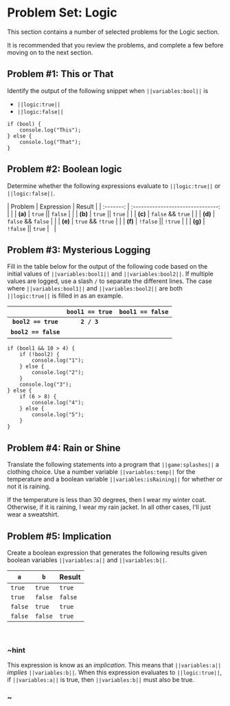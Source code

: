 # Problem Set: Logic

This section contains a number of selected problems for the Logic section.

It is recommended that you review the problems, and complete a few before moving on to the next section.

## Problem #1: This or That

Identify the output of the following snippet when ``||variables:bool||`` is

* ``||logic:true||``
* ``||logic:false||``

```typescript-ignore
if (bool) {
    console.log("This");
} else {
    console.log("That");
}
```

## Problem #2: Boolean logic

Determine whether the following expressions evaluate to ``||logic:true||`` or ``||logic:false||``.

| Problem   | Expression                        | Result    |
| :-------: | :-------------------------------: |           |
| **(a)**   | ``true`` &vert;&vert; ``false``   |           |
| **(b)**   | ``true`` &vert;&vert; ``true``    |           |
| **(c)**   | ``false`` && ``true``             |           |
| **(d)**   | ``false`` && ``false``            |           |
| **(e)**   | ``true`` && ``!true``             |           |
| **(f)**   | ``!false`` &vert;&vert; ``!true`` |           |
| **(g)**   | ``!false`` &vert;&vert; ``true``  | &nbsp;    |

## Problem #3: Mysterious Logging

Fill in the table below for the output of the following code based on the initial values of ``||variables:bool1||`` and ``||variables:bool2||``. If multiple values are logged, use a slash ``/`` to separate the different lines. The case where ``||variables:bool1||`` and ``||variables:bool2||`` are both ``||logic:true||`` is filled in as an example.

|                           | ``bool1 == true`` | ``bool1 == false``    |
| :-----------------------: | :---------------: | --------------------- |
| **``bool2 == true``**     | **``2 / 3``**     |                       |
| **``bool2 == false``**    |                   | &nbsp;                |

```typescript-ignore
if (bool1 && 10 > 4) {
    if (!bool2) {
        console.log("1");
    } else {
        console.log("2");
    }
    console.log("3");
} else {
    if (6 > 8) {
        console.log("4");
    } else {
        console.log("5");
    }
}
```

## Problem #4: Rain or Shine

Translate the following statements into a program that ``||game:splashes||`` a clothing choice. Use a number variable ``||variables:temp||`` for the temperature and a boolean variable ``||variables:isRaining||`` for whether or not it is raining.

If the temperature is less than 30 degrees, then I wear my winter coat. Otherwise, if it is raining, I wear my rain jacket.  In all other cases, I'll just wear a sweatshirt.

## Problem #5: Implication

Create a boolean expression that generates the following results given boolean variables ``||variables:a||`` and ``||variables:b||``.

| ``a``     | ``b``     | Result    |
| --------- | --------- | --------- |
| ``true``  | ``true``  | ``true``  |
| ``true``  | ``false`` | ``false`` |
| ``false`` | ``true``  | ``true``  |
| ``false`` | ``false`` | ``true``  |

<br />

### ~hint

This expression is know as an *implication*. This means that ``||variables:a||`` *implies* ``||variables:b||``. When this expression evaluates to ``||logic:true||``, if ``||variables:a||`` is true, then ``||variables:b||`` must also be true.

### ~
